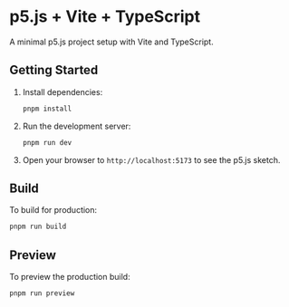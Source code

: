 # p5.js + Vite + TypeScript

A minimal p5.js project setup with Vite and TypeScript.

## Getting Started

1. Install dependencies:
   ```bash
   pnpm install
   ```

2. Run the development server:
   ```bash
   pnpm run dev
   ```

3. Open your browser to `http://localhost:5173` to see the p5.js sketch.

## Build

To build for production:
```bash
pnpm run build
```

## Preview

To preview the production build:
```bash
pnpm run preview
```